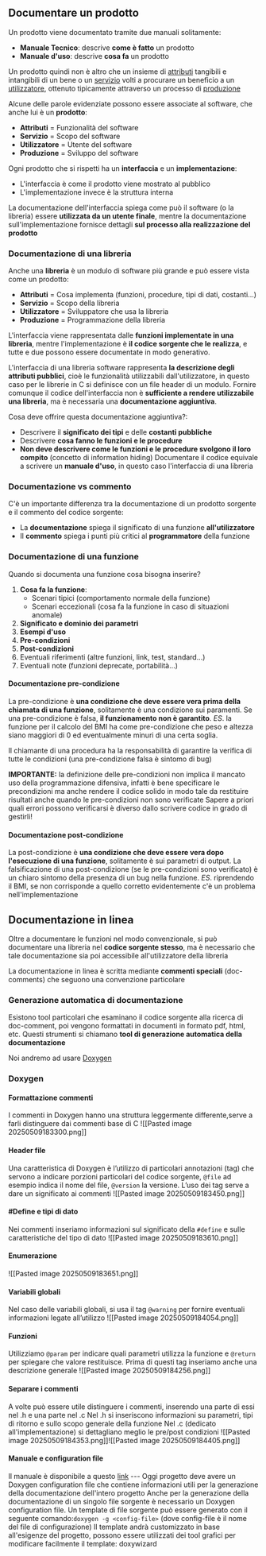 ## Documentare un prodotto
Un prodotto viene documentato tramite due manuali solitamente:
- **Manuale Tecnico**: descrive **come è fatto** un prodotto
- **Manuale d'uso**: descrive **cosa fa** un prodotto

Un prodotto quindi non è altro che un insieme di <u>attributi</u> tangibili e intangibili di un bene o un <u>servizio</u> volti a procurare un beneficio a un <u>utilizzatore</u>, ottenuto tipicamente attraverso un processo di <u>produzione</u>

Alcune delle parole evidenziate possono essere associate al software, che anche lui è un **prodotto**:
- **Attributi** = Funzionalità del software
- **Servizio** = Scopo del software
- **Utilizzatore** = Utente del software
- **Produzione** = Sviluppo del software

Ogni prodotto che si rispetti ha un **interfaccia** e un **implementazione**:
- L'interfaccia è come il prodotto viene mostrato al pubblico
- L'implementazione invece è la struttura interna

La documentazione dell'interfaccia spiega come può il software (o la libreria) essere **utilizzata da un utente finale**, mentre la documentazione sull'implementazione fornisce dettagli **sul processo alla realizzazione del prodotto** 
### Documentazione di una libreria
Anche una **libreria** è un modulo di software più grande e può essere vista come un prodotto:
- **Attributi** = Cosa implementa (funzioni, procedure, tipi di dati, costanti...)
- **Servizio** = Scopo della libreria
- **Utilizzatore** = Sviluppatore che usa la libreria
- **Produzione** = Programmazione della libreria

L'interfaccia viene rappresentata dalle **funzioni implementate in una libreria**, mentre l'implementazione è **il codice sorgente che le realizza**, e tutte e due possono essere documentate in modo generativo.

L'interfaccia di una libreria software rappresenta **la descrizione degli attributi pubblici**, cioè le funzionalità utilizzabili dall'utilizzatore, in questo caso per le librerie in C si definisce con un file header di un modulo.
Fornire comunque il codice dell'interfaccia non è **sufficiente a rendere utilizzabile una libreria**, ma è necessaria una **documentazione aggiuntiva**.

Cosa deve offrire questa documentazione aggiuntiva?:
- Descrivere il **significato dei tipi** e delle **costanti pubbliche**
- Descrivere **cosa fanno le funzioni e le procedure**
- **Non deve descrivere come le funzioni e le procedure svolgono il loro compito** (concetto di information hiding)
Documentare il codice equivale a scrivere un **manuale d'uso**, in questo caso l'interfaccia di una libreria
### Documentazione vs commento
C'è un importante differenza tra la documentazione di un prodotto sorgente e il commento del codice sorgente:
- La **documentazione** spiega il significato di una funzione **all'utilizzatore**
- Il **commento** spiega i punti più critici al **programmatore** della funzione
### Documentazione di una funzione
Quando si documenta una funzione cosa bisogna inserire?
1. **Cosa fa la funzione**:
   - Scenari tipici (comportamento normale della funzione)
   - Scenari eccezionali (cosa fa la funzione in caso di situazioni anomale)
2. **Significato e dominio dei parametri**
3. **Esempi d'uso** 
4. **Pre-condizioni**
5. **Post-condizioni**
6. Eventuali riferimenti (altre funzioni, link, test, standard...)
7. Eventuali note (funzioni deprecate, portabilità...)
#### Documentazione pre-condizione
La pre-condizione è **una condizione che deve essere vera prima della chiamata di una funzione**, solitamente è una condizione sui paramenti.
Se una pre-condizione è falsa, **il funzionamento non è garantito**.
*ES*. la funzione per il calcolo del BMI ha come pre-condizione che peso e altezza siano maggiori di 0 ed eventualmente minuri di una certa soglia.

Il chiamante di una procedura ha la responsabilità di garantire la verifica di tutte le condizioni (una pre-condizione falsa è sintomo di bug)

**IMPORTANTE:** la definizione delle pre-condizioni non implica il mancato uso della programmazione difensiva, infatti è bene specificare le precondizioni ma anche rendere il codice solido in modo tale da restituire risultati anche quando le pre-condizioni non sono verificate
Sapere a priori quali errori possono verificarsi è diverso dallo scrivere codice in grado di gestirli!
#### Documentazione post-condizione
La post-condizione è **una condizione che deve essere vera dopo l'esecuzione di una funzione**, solitamente è sui parametri di output.
La falsificazione di una post-condizione (se le pre-condizioni sono verificato) è un chiaro sintomo della presenza di un bug nella funzione. 
*ES*. riprendendo il BMI, se non corrisponde a quello corretto evidentemente c'è un problema nell'implementazione
## Documentazione in linea
Oltre a documentare le funzioni nel modo convenzionale, si può documentare una libreria nel **codice sorgente stesso**, ma è necessario che tale documentazione sia poi accessibile all'utilizzatore della libreria

La documentazione in linea è scritta mediante **commenti speciali** (doc-comments) che seguono una convenzione particolare
### Generazione automatica di documentazione
Esistono tool particolari che esaminano il codice sorgente alla ricerca di doc-comment, poi vengono formattati in documenti in formato pdf, html, etc.
Questi strumenti si chiamano **tool di generazione automatica della documentazione**

Noi andremo ad usare [Doxygen](https://www.doxygen.nl/)
### Doxygen
#### Formattazione commenti
I commenti in Doxygen hanno una struttura leggermente differente,serve a farli distinguere dai commenti base di C
![[Pasted image 20250509183300.png]]
#### Header file
Una caratteristica di Doxygen è l’utilizzo di particolari annotazioni (tag) che servono a indicare porzioni particolari del codice sorgente, `@file` ad esempio indica il nome del file, `@version` la versione. L’uso dei tag serve a dare un significato ai commenti
![[Pasted image 20250509183450.png]]
#### \#Define e tipi di dato
Nei commenti inseriamo informazioni sul significato della `#define`  e sulle caratteristiche del tipo di dato
![[Pasted image 20250509183610.png]]
#### Enumerazione
![[Pasted image 20250509183651.png]]
#### Variabili globali
Nel caso delle variabili globali, si usa il tag `@warning` per fornire eventuali informazioni legate all’utilizzo
![[Pasted image 20250509184054.png]]
#### Funzioni
Utilizziamo `@param` per indicare quali parametri utilizza la funzione e `@return` per spiegare che valore restituisce. Prima di questi tag inseriamo anche una descrizione generale
![[Pasted image 20250509184256.png]]
#### Separare i commenti
A volte può essere utile distinguere i commenti, inserendo una parte di essi nel .h e una parte nel .c
Nel .h si inseriscono informazioni su parametri, tipi di ritorno e sullo scopo generale della funzione
Nel .c (dedicato all'implementazione) si dettagliano meglio le pre/post condizioni
![[Pasted image 20250509184353.png]]![[Pasted image 20250509184405.png]]
#### Manuale e configuration file
Il manuale è disponibile a questo [link](http://www.doxygen.nl/manual/commands.html)
\---
Oggi progetto deve avere un Doxygen configuration file che contiene informazioni utili per la generazione della documentazione dell'intero progetto
Anche per la generazione della documentazione di un singolo file sorgente è necessario un Doxygen configuration file.
Un template di file sorgente può essere generato con il seguente comando:`doxygen -g <config-file>` (dove config-file è il nome del file di configurazione)
Il template andrà customizzato in base all'esigenze del progetto, possono essere utilizzati dei tool grafici per modificare facilmente il template: doxywizard